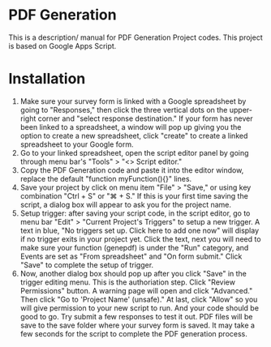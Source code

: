 # PDF Generation
This is a description/ manual for PDF Generation Project codes.
This project is based on Google Apps Script.

# Installation
1. Make sure your survey form is linked with a Google spreadsheet by going to "Responses," then click the three vertical dots on the upper-right corner and "select response destination." If your form has never been linked to a spreadsheet, a window will pop up giving you the option to create a new spreadsheet, click "create" to create a linked spreadsheet to your Google form.
2. Go to your linked spreadsheet, open the script editor panel by going through menu bar's "Tools" > "<> Script editor."
3. Copy the PDF Generation code and paste it into the editor window, replace the default "function myFunction(){}" lines.
4. Save your project by click on menu item "File" > "Save," or using key combination "Ctrl + S" or "⌘ + S." If this is your first time saving the script, a dialog box will appear to ask you for the project name.
4. Setup trigger: after saving your script code, in the script editor, go to menu bar "Edit" > "Current Project's Triggers" to setup a new trigger. A text in blue, "No triggers set up. Click here to add one now" will display if no trigger exits in your project yet. Click the text, next you will need to make sure your function (genepdf) is under the "Run" category, and Events are set as "From spreadsheet" and "On form submit." Click "Save" to complete the setup of trigger.
5. Now, another dialog box should pop up after you click "Save" in the trigger editing menu. This is the authoriation step. Click "Review Permissions" button. A warning page will open and click "Advanced." Then click "Go to 'Project Name' (unsafe)." At last, click "Allow" so you will give permission to your new script to run. And your code should be good to go. Try submit a few responses to test it out. PDF files will be save to the save folder where your survey form is saved. It may take a few seconds for the script to complete the PDF generation process.
